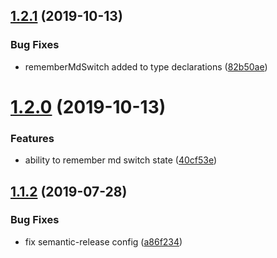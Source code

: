 ## [1.2.1](https://github.com/whitewater-guide/md-editor/compare/v1.2.0...v1.2.1) (2019-10-13)


### Bug Fixes

* rememberMdSwitch added to type declarations ([82b50ae](https://github.com/whitewater-guide/md-editor/commit/82b50aeafae8d34928f2320b0a3bdb3451e4881b))

# [1.2.0](https://github.com/whitewater-guide/md-editor/compare/v1.1.2...v1.2.0) (2019-10-13)


### Features

* ability to remember md switch state ([40cf53e](https://github.com/whitewater-guide/md-editor/commit/40cf53e43039f2643698e0fd0545d87b7d2e5b1f))

## [1.1.2](https://github.com/whitewater-guide/md-editor/compare/v1.1.1...v1.1.2) (2019-07-28)


### Bug Fixes

* fix semantic-release config ([a86f234](https://github.com/whitewater-guide/md-editor/commit/a86f234))
